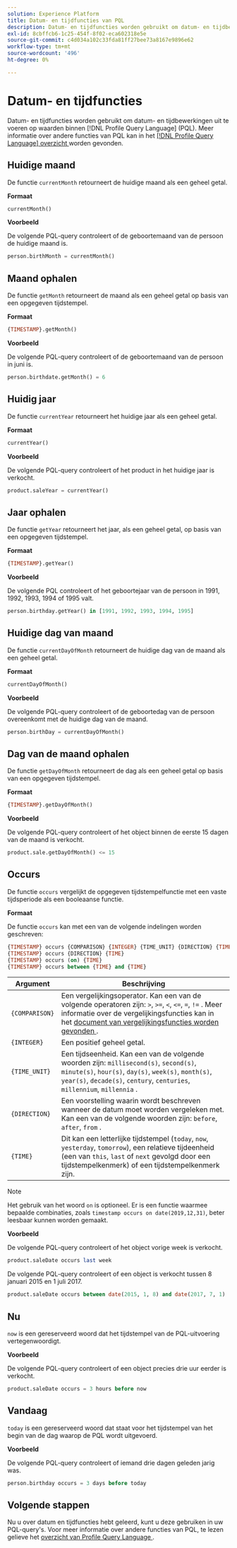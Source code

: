 ```yaml
---
solution: Experience Platform
title: Datum- en tijdfuncties van PQL
description: Datum- en tijdfuncties worden gebruikt om datum- en tijdbewerkingen uit te voeren op waarden in Profile Query Language (PQL).
exl-id: 8cbffcb6-1c25-454f-8f02-eca602318e5e
source-git-commit: c4d034a102c33fda81ff27bee73a8167e9896e62
workflow-type: tm+mt
source-wordcount: '496'
ht-degree: 0%

---
```


# Datum- en tijdfuncties

Datum- en tijdfuncties worden gebruikt om datum- en tijdbewerkingen uit te voeren op waarden binnen [!DNL Profile Query Language] (PQL). Meer informatie over andere functies van PQL kan in het [[!DNL Profile Query Language]  overzicht ](./overview.md) worden gevonden.

## Huidige maand

De functie `currentMonth` retourneert de huidige maand als een geheel getal.

**Formaat**

```sql
currentMonth()
```

**Voorbeeld**

De volgende PQL-query controleert of de geboortemaand van de persoon de huidige maand is.

```sql
person.birthMonth = currentMonth()
```

## Maand ophalen

De functie `getMonth` retourneert de maand als een geheel getal op basis van een opgegeven tijdstempel.

**Formaat**

```sql
{TIMESTAMP}.getMonth()
```

**Voorbeeld**

De volgende PQL-query controleert of de geboortemaand van de persoon in juni is.

```sql
person.birthdate.getMonth() = 6
```

## Huidig jaar

De functie `currentYear` retourneert het huidige jaar als een geheel getal.

**Formaat**

```sql
currentYear()
```

**Voorbeeld**

De volgende PQL-query controleert of het product in het huidige jaar is verkocht.

```sql
product.saleYear = currentYear()
```

## Jaar ophalen

De functie `getYear` retourneert het jaar, als een geheel getal, op basis van een opgegeven tijdstempel.

**Formaat**

```sql
{TIMESTAMP}.getYear()
```

**Voorbeeld**

De volgende PQL controleert of het geboortejaar van de persoon in 1991, 1992, 1993, 1994 of 1995 valt.

```sql
person.birthday.getYear() in [1991, 1992, 1993, 1994, 1995]
```

## Huidige dag van maand

De functie `currentDayOfMonth` retourneert de huidige dag van de maand als een geheel getal.

**Formaat**

```sql
currentDayOfMonth()
```

**Voorbeeld**

De volgende PQL-query controleert of de geboortedag van de persoon overeenkomt met de huidige dag van de maand.

```sql
person.birthDay = currentDayOfMonth()
```

## Dag van de maand ophalen

De functie `getDayOfMonth` retourneert de dag als een geheel getal op basis van een opgegeven tijdstempel.

**Formaat**

```sql
{TIMESTAMP}.getDayOfMonth()
```

**Voorbeeld**

De volgende PQL-query controleert of het object binnen de eerste 15 dagen van de maand is verkocht.

```sql
product.sale.getDayOfMonth() <= 15
```

## Occurs

De functie `occurs` vergelijkt de opgegeven tijdstempelfunctie met een vaste tijdsperiode als een booleaanse functie.

**Formaat**

De functie `occurs` kan met een van de volgende indelingen worden geschreven:

```sql
{TIMESTAMP} occurs {COMPARISON} {INTEGER} {TIME_UNIT} {DIRECTION} {TIME}
{TIMESTAMP} occurs {DIRECTION} {TIME}
{TIMESTAMP} occurs (on) {TIME}
{TIMESTAMP} occurs between {TIME} and {TIME}
```

| Argument | Beschrijving |
| --------- | ----------- |
| `{COMPARISON}` | Een vergelijkingsoperator. Kan een van de volgende operatoren zijn: `>`, `>=`, `<`, `<=`, `=`, `!=` . Meer informatie over de vergelijkingsfuncties kan in het [ document van vergelijkingsfuncties worden gevonden ](./comparison-functions.md). |
| `{INTEGER}` | Een positief geheel getal. |
| `{TIME_UNIT}` | Een tijdseenheid. Kan een van de volgende woorden zijn: `millisecond(s)`, `second(s)`, `minute(s)`, `hour(s)`, `day(s)`, `week(s)`, `month(s)`, `year(s)`, `decade(s)`, `century`, `centuries`, `millennium`, `millennia` . |
| `{DIRECTION}` | Een voorstelling waarin wordt beschreven wanneer de datum moet worden vergeleken met. Kan een van de volgende woorden zijn: `before`, `after`, `from` . |
| `{TIME}` | Dit kan een letterlijke tijdstempel (`today`, `now`, `yesterday`, `tomorrow`), een relatieve tijdeenheid (een van `this`, `last` of `next` gevolgd door een tijdstempelkenmerk) of een tijdstempelkenmerk zijn. |

>[!NOTE]
>
>Het gebruik van het woord `on` is optioneel. Er is een functie waarmee bepaalde combinaties, zoals `timestamp occurs on date(2019,12,31)`, beter leesbaar kunnen worden gemaakt.

**Voorbeeld**

De volgende PQL-query controleert of het object vorige week is verkocht.

```sql
product.saleDate occurs last week
```

De volgende PQL-query controleert of een object is verkocht tussen 8 januari 2015 en 1 juli 2017.

```sql
product.saleDate occurs between date(2015, 1, 8) and date(2017, 7, 1)
```

## Nu

`now` is een gereserveerd woord dat het tijdstempel van de PQL-uitvoering vertegenwoordigt.

**Voorbeeld**

De volgende PQL-query controleert of een object precies drie uur eerder is verkocht.

```sql
product.saleDate occurs = 3 hours before now
```

## Vandaag

`today` is een gereserveerd woord dat staat voor het tijdstempel van het begin van de dag waarop de PQL wordt uitgevoerd.

**Voorbeeld**

De volgende PQL-query controleert of iemand drie dagen geleden jarig was.

```sql
person.birthday occurs = 3 days before today
```

## Volgende stappen

Nu u over datum en tijdfuncties hebt geleerd, kunt u deze gebruiken in uw PQL-query&#39;s. Voor meer informatie over andere functies van PQL, te lezen gelieve het [ overzicht van Profile Query Language ](./overview.md).
